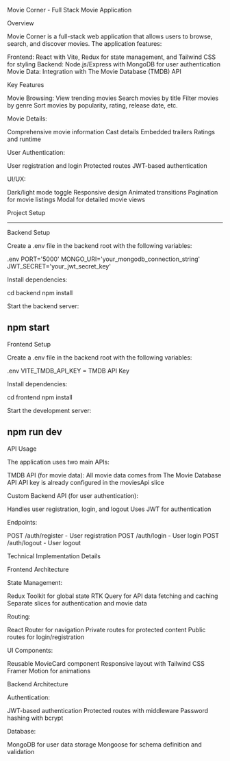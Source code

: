 Movie Corner - Full Stack Movie Application

Overview

Movie Corner is a full-stack web application that allows users to browse, search, and discover movies. The application features:

Frontend: React with Vite, Redux for state management, and Tailwind CSS for styling
Backend: Node.js/Express with MongoDB for user authentication
Movie Data: Integration with The Movie Database (TMDB) API

Key Features

Movie Browsing:
View trending movies
Search movies by title
Filter movies by genre
Sort movies by popularity, rating, release date, etc.

Movie Details:

Comprehensive movie information
Cast details
Embedded trailers
Ratings and runtime

User Authentication:

User registration and login
Protected routes
JWT-based authentication

UI/UX:

Dark/light mode toggle
Responsive design
Animated transitions
Pagination for movie listings
Modal for detailed movie views

Project Setup

----------------------------------
Backend Setup

Create a .env file in the backend root with the following variables:

.env
PORT='5000'
MONGO_URI='your_mongodb_connection_string'
JWT_SECRET='your_jwt_secret_key'

Install dependencies:

cd backend
npm install

Start the backend server:

npm start
----------------------------------
Frontend Setup

Create a .env file in the backend root with the following variables:

.env
VITE_TMDB_API_KEY = TMDB API Key

Install dependencies:

cd frontend
npm install

Start the development server:

npm run dev
--------------------------------

API Usage

The application uses two main APIs:

TMDB API (for movie data):
All movie data comes from The Movie Database API
API key is already configured in the moviesApi slice

Custom Backend API (for user authentication):

Handles user registration, login, and logout
Uses JWT for authentication

Endpoints:

POST /auth/register - User registration
POST /auth/login - User login
POST /auth/logout - User logout

Technical Implementation Details

Frontend Architecture

State Management:

Redux Toolkit for global state
RTK Query for API data fetching and caching
Separate slices for authentication and movie data

Routing:

React Router for navigation
Private routes for protected content
Public routes for login/registration

UI Components:

Reusable MovieCard component
Responsive layout with Tailwind CSS
Framer Motion for animations

Backend Architecture

Authentication:

JWT-based authentication
Protected routes with middleware
Password hashing with bcrypt

Database:

MongoDB for user data storage
Mongoose for schema definition and validation
